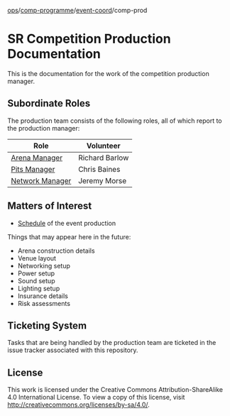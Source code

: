 [ops](https://bitbucket.org/srobo/ops-manual/wiki/Home)/[comp-programme](https://bitbucket.org/rspanton/sr-comp-programme/wiki/Home)/[event-coord](https://bitbucket.org/rspanton/sr-event-coord/wiki/Home)/comp-prod

# SR Competition Production Documentation

This is the documentation for the work of the competition production
manager.

## Subordinate Roles

The production team consists of the following roles, all of which
report to the production manager:

Role | Volunteer 
-----|-----------
[Arena Manager](roles/arena-manager) | Richard Barlow
[Pits Manager](roles/pits-manager) | Chris Baines
[Network Manager](roles/network-manager) | Jeremy Morse

## Matters of Interest

 * [Schedule](schedule) of the event production

Things that may appear here in the future:

 * Arena construction details
 * Venue layout
 * Networking setup
 * Power setup
 * Sound setup
 * Lighting setup
 * Insurance details
 * Risk assessments

## Ticketing System

Tasks that are being handled by the production team are ticketed in
the issue tracker associated with this repository.

## License

This work is licensed under the Creative Commons
Attribution-ShareAlike 4.0 International License. To view a copy of
this license, visit http://creativecommons.org/licenses/by-sa/4.0/.
